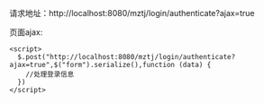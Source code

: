 请求地址：http://localhost:8080/mztj/login/authenticate?ajax=true

页面ajax:
```
<script>
  $.post("http://localhost:8080/mztj/login/authenticate?ajax=true",$("form").serialize(),function (data) {
    //处理登录信息
  })
</script>
```
